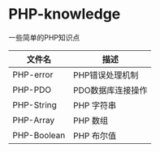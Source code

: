 # PHP-knowledge

一些简单的PHP知识点

| 文件名 | 描述 |
| - | - |
| PHP-error | PHP错误处理机制 |
| PHP-PDO | PDO数据库连接操作 |
| PHP-String | PHP 字符串 |
| PHP-Array | PHP 数组 |
| PHP-Boolean | PHP 布尔值 |